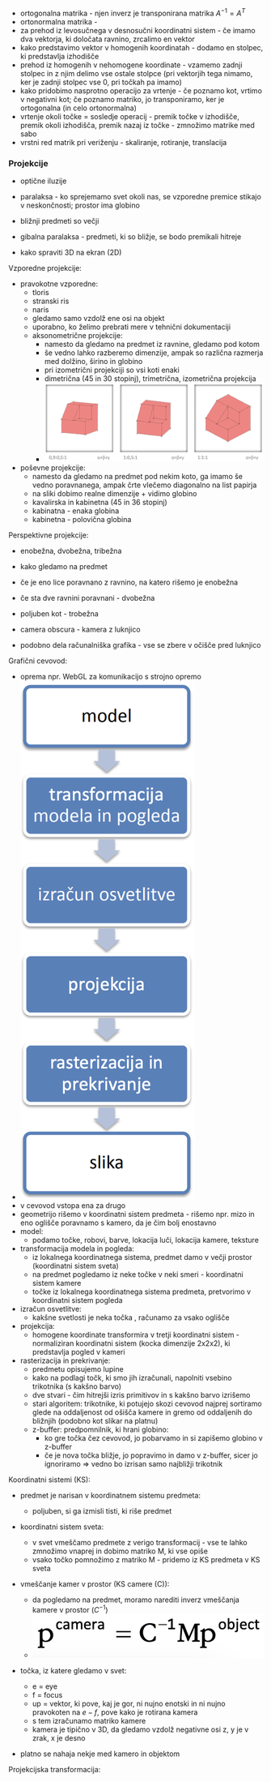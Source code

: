 - ortogonalna matrika - njen inverz je transponirana matrika $A^{-1}=A^T$
- ortonormalna matrika - 
- za prehod iz levosučnega v desnosučni koordinatni sistem - če imamo dva vektorja, ki določata ravnino, zrcalimo en vektor
- kako predstavimo vektor v homogenih koordinatah - dodamo en stolpec, ki predstavlja izhodišče
- prehod iz homogenih v nehomogene koordinate - vzamemo zadnji stolpec in z njim delimo vse ostale stolpce (pri vektorjih tega nimamo, ker je zadnji stolpec vse 0, pri točkah pa imamo)
- kako pridobimo nasprotno operacijo za vrtenje - če poznamo kot, vrtimo v negativni kot; če poznamo matriko, jo transponiramo, ker je ortogonalna (in celo ortonormalna)
- vrtenje okoli točke = sosledje operacij - premik točke v izhodišče, premik okoli izhodišča, premik nazaj iz točke - zmnožimo matrike med sabo
- vrstni red matrik pri veriženju - skaliranje, rotiranje, translacija

### Projekcije

- optične iluzije
- paralaksa - ko sprejemamo svet okoli nas, se vzporedne premice stikajo v neskončnosti; prostor ima globino
- bližnji predmeti so večji
- gibalna paralaksa - predmeti, ki so bližje, se bodo premikali hitreje

- kako spraviti 3D na ekran (2D)

Vzporedne projekcije:
- pravokotne vzporedne:
	- tloris
	- stranski ris
	- naris
	- gledamo samo vzdolž ene osi na objekt
	- uporabno, ko želimo prebrati mere v tehnični dokumentaciji
	- aksonometrične projekcije:
		- namesto da gledamo na predmet iz ravnine, gledamo pod kotom
		- še vedno lahko razberemo dimenzije, ampak so različna razmerja med dolžino, širino in globino
		- pri izometrični projekciji so vsi koti enaki
		- dimetrična (45 in 30 stopinj), trimetrična, izometrična projekcija
		- ![400](../../Images2/Pasted%20image%2020241016105451.png)
- poševne projekcije:
	- namesto da gledamo na predmet pod nekim koto, ga imamo še vedno poravnanega, ampak črte vlečemo diagonalno na list papirja
	- na sliki dobimo realne dimenzije + vidimo globino
	- kavalirska in kabinetna (45 in 36 stopinj)
	- kabinatna - enaka globina
	- kabinetna - polovična globina

Perspektivne projekcije:
- enobežna, dvobežna, tribežna
- kako gledamo na predmet
- če je eno lice poravnano z ravnino, na katero rišemo je enobežna
- če sta dve ravnini poravnani - dvobežna
- poljuben kot - trobežna

- camera obscura - kamera z luknjico
- podobno dela računalniška grafika - vse se zbere v očišče pred luknjico

Grafični cevovod:
- oprema npr. WebGL za komunikacijo s strojno opremo
- ![100](../../Images2/Pasted%20image%2020241016112301.png)
- v cevovod vstopa ena za drugo
- geometrijo rišemo v koordinatni sistem predmeta - rišemo npr. mizo in eno oglišče poravnamo s kamero, da je čim bolj enostavno
- model:
	- podamo točke, robovi, barve, lokacija luči, lokacija kamere, teksture
- transformacija modela in pogleda:
	- iz lokalnega koordinatnega sistema, predmet damo v večji prostor (koordinatni sistem sveta)
	- na predmet pogledamo iz neke točke v neki smeri - koordinatni sistem kamere
	- točke iz lokalnega koordinatnega sistema predmeta, pretvorimo v koordinatni sistem pogleda
- izračun osvetlitve:
	- kakšne svetlosti je neka točka , računamo za vsako oglišče
- projekcija:
	- homogene koordinate transformira v tretji koordinatni sistem - normaliziran koordinatni sistem (kocka dimenzije 2x2x2), ki predstavlja pogled v kameri
- rasterizacija in prekrivanje:
	- predmetu opisujemo lupine
	- kako na podlagi točk, ki smo jih izračunali, napolniti vsebino trikotnika (s kakšno barvo)
	- dve stvari - čim hitrejši izris primitivov in s kakšno barvo izrišemo
	- stari algoritem: trikotnike, ki potujejo skozi cevovod najprej sortiramo glede na oddaljenost od ošišča kamere in gremo od oddaljenih do bližnjih (podobno kot slikar na platnu)
	- z-buffer: predpomnilnik, ki hrani globino:
		- ko gre točka čez cevovod, jo pobarvamo in si zapišemo globino v z-buffer
		- če je nova točka bližje, jo popravimo in damo v z-buffer, sicer jo ignoriramo => vedno bo izrisan samo najbližji trikotnik

Koordinatni sistemi (KS):
- predmet je narisan v koordinatnem sistemu predmeta:
	- poljuben, si ga izmisli tisti, ki riše predmet
- koordinatni sistem sveta:
	- v svet vmeščamo predmete z verigo transformacij - vse te lahko zmnožimo vnaprej in dobimo matriko M, ki vse opiše
	- vsako točko pomnožimo z matriko M - pridemo iz KS predmeta v KS sveta
- vmeščanje kamer v prostor (KS camere (C)):
	- da pogledamo na predmet, moramo narediti inverz vmeščanja kamere v prostor ($C^{-1}$)
	- ![200](../../Images2/Pasted%20image%2020241016113338.png)
- točka, iz katere gledamo v svet:
	- e = eye
	- f = focus
	- up = vektor, ki pove, kaj je gor, ni nujno enotski in ni nujno pravokoten na $e-f$, pove kako je rotirana kamera
	- s tem izračunamo matriko kamere
	- kamera je tipično v 3D, da gledamo vzdolž negativne osi z, y je v zrak, x je desno

- platno se nahaja nekje med kamero in objektom

Projekcijska transformacija: